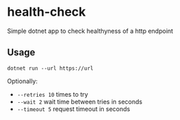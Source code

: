 # health-check

Simple dotnet app to check healthyness of a http endpoint

## Usage

`dotnet run --url https://url`

Optionally:
- `--retries 10` times to try
- `--wait 2` wait time between tries in seconds
- `--timeout 5` request timeout in seconds